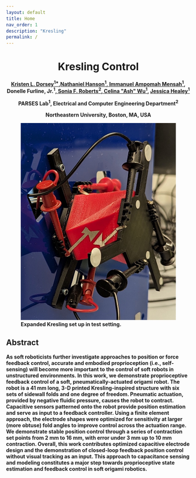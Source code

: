 ```yaml
---
layout: default
title: Home
nav_order: 1
description: "Kresling"
permalink: /
---
```



<html lang="en-US">
<head>
  <meta charset="UTF-8">
  <meta name="viewpoint" content="width=device-width, initial-scale=1.0">
  <!--<link rel="stylesheet" href="style.css"> -->
  <title><b>Kresling</b> Control </title>
</head>
<body>
  <div class="header-adder">
    <div class="title_set">
      <h1 style="text-align: center;"><strong>Kresling</strong> Control
      </h1>
    </div>
    <div class="names">
      <p style="text-align: center;"><strong><a href="http://www.kristendorsey.com/">Kristen L. Dorsey<sup>1*</sup></a>,<a href="nhansion.io">Nathaniel Hanson<sup>1</sup></a>,<a href="https://www.linkedin.com/in/immanuelampomah/"> Immanuel Ampomah Mensah<sup>1</sup></a>, Donelle Furline, Jr.<sup>1</sup>,<a href="https://www.soniarobots.com/"> Sonia F. Roberts<sup>2</sup>, <a href="https://www.linkedin.com/in/ashwu-0/">Celina "Ash" Wu<sup>1</sup></a>, <a href="https://www.jesshealey.net/">Jessica Healey<sup>1</sup></a></strong></p>
      <p style="text-align: center;"><strong>PARSES Lab<sup>1</sup>, Electrical and Computer Engineering Department<sup>2</sup>
      <p style="text-align: center;"><strong>Northeastern University, Boston, MA, USA</strong></p>

  <div>
    <div style="position:relative;padding-top:0%;">
      <figure>
      <img src="images/test_seutp.jpg" alt="Kresling in test set up">
        <figcaption>
            Expanded Kresling set up in test setting.
        </figcaption>
  </figure>
    </div>
  </div>
  <h2>Abstract</h2>
  <p>As soft roboticists further investigate approaches
to position or force feedback control, accurate and embodied
proprioception (i.e., self-sensing) will become more important
to the control of soft robots in unstructured environments.
In this work, we demonstrate proprioceptive feedback control
of a soft, pneumatically-actuated origami robot. The robot
is a 41 mm long, 3-D printed Kresling-inspired structure
with six sets of sidewall folds and one degree of freedom.
Pneumatic actuation, provided by negative fluidic pressure,
causes the robot to contract. Capacitive sensors patterned onto
the robot provide position estimation and serve as input to
a feedback controller. Using a finite element approach, the
electrode shapes were optimized for sensitivity at larger (more
obtuse) fold angles to improve control across the actuation
range. We demonstrate stable position control through a series
of contraction set points from 2 mm to 16 mm, with error under
3 mm up to 10 mm contraction. Overall, this work contributes
optimized capacitive electrode design and the demonstration of
closed-loop feedback position control without visual tracking as
an input. This approach to capacitance sensing and modeling
constitutes a major step towards proprioceptive state estimation and feedback control in soft origami robotics.
  </p>

